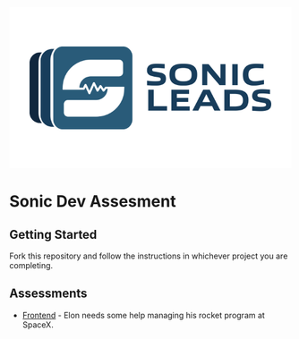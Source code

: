 <img src="./resources/sonic.png" />

# Sonic Dev Assesment

## Getting Started

Fork this repository and follow the instructions in whichever project you are completing.

## Assessments

- [Frontend](./frontend) - Elon needs some help managing his rocket program at SpaceX.
